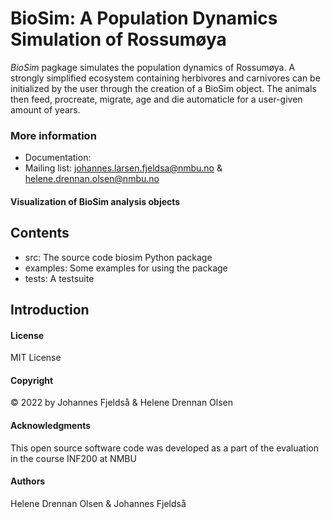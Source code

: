 # BioSim: A Population Dynamics Simulation of Rossumøya
*BioSim* pagkage simulates the population dynamics of Rossumøya. 
A strongly simplified ecosystem containing herbivores and carnivores can be initialized by the user through the 
creation of a BioSim object. The animals then feed, procreate, migrate, age and die automaticle for a user-given
amount of years. 

### More information
* Documentation:
* Mailing list: johannes.larsen.fjeldsa@nmbu.no & helene.drennan.olsen@nmbu.no

#### Visualization of BioSim analysis objects


## Contents
- src: The source code biosim Python package
- examples: Some examples for using the package
- tests: A testsuite

## Introduction


#### License
MIT License

#### Copyright
:copyright: 2022 by Johannes Fjeldså & Helene Drennan Olsen 

#### Acknowledgments
This open source software code was developed as a part of the evaluation in the course INF200 at NMBU

#### Authors
Helene Drennan Olsen & Johannes Fjeldså